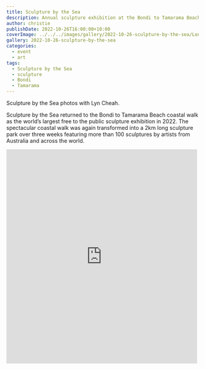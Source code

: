 ```yaml
---
title: Sculpture by the Sea
description: Annual sculpture exhibition at the Bondi to Tamarama Beach walk
author: christie
publishDate: 2022-10-26T16:00:00+10:00
coverImage: ../../../images/gallery/2022-10-26-sculpture-by-the-sea/Long Division (Margarita Sampson) (1).jpeg
gallery: 2022-10-26-sculpture-by-the-sea
categories:
  - event
  - art
tags:
  - Sculpture by the Sea
  - sculpture
  - Bondi
  - Tamarama
---
```


Sculpture by the Sea photos with Lyn Cheah.

Sculpture by the Sea returned to the Bondi to Tamarama Beach coastal walk as the world’s largest free to the public sculpture exhibition in 2022. The spectacular coastal walk was again transformed into a 2km long sculpture park over three weeks featuring more than 100 sculptures by artists from Australia and across the world.

<iframe src="https://www.facebook.com/plugins/post.php?href=https%3A%2F%2Fwww.facebook.com%2Fchris1.tham%2Fposts%2Fpfbid0XdRA3hRhJcyaT8RDhiik5MjjLec8ZPcuo6Z3C5m2k8NYNn3MtUyz7QXyjGnnyfR3l&show_text=true&width=500" width="500" height="562" style="border:none;overflow:hidden" scrolling="no" frameborder="0" allowfullscreen="true" allow="autoplay; clipboard-write; encrypted-media; picture-in-picture; web-share"></iframe>
